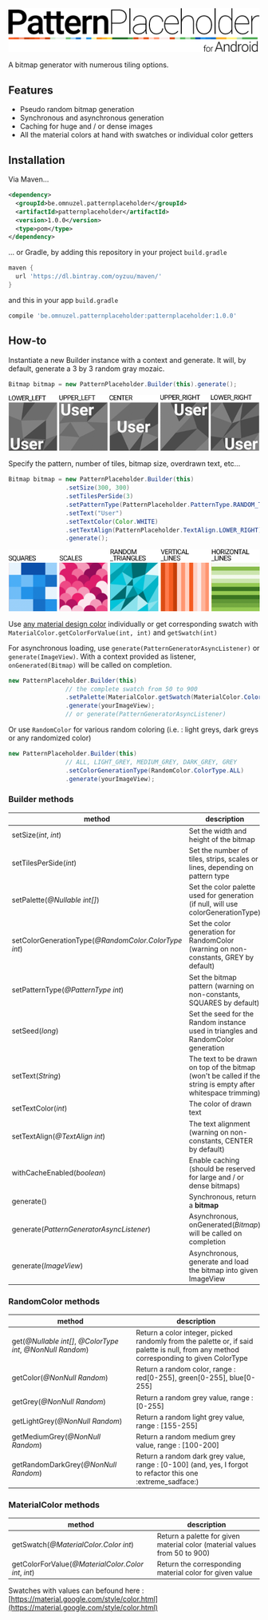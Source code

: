 ![alt text](https://github.com/Oyzuu/PatternPlaceholder-Android/blob/master/app/src/main/res/mipmap-xxxhdpi/patternplaceholder-title.png "Pattern Placeholder for Android")

A bitmap generator with numerous tiling options.

## Features
* Pseudo random bitmap generation
* Synchronous and asynchronous generation
* Caching for huge and / or dense images
* All the material colors at hand with swatches or individual color getters

## Installation
Via Maven...
```xml
<dependency>
  <groupId>be.omnuzel.patternplaceholder</groupId>
  <artifactId>patternplaceholder</artifactId>
  <version>1.0.0</version>
  <type>pom</type>
</dependency>
```
... or Gradle, by adding this repository in your project `build.gradle`
```gradle
maven {
  url 'https://dl.bintray.com/oyzuu/maven/'
}
```
and this in your app `build.gradle`
```gradle
compile 'be.omnuzel.patternplaceholder:patternplaceholder:1.0.0'
```

## How-to
Instantiate a new Builder instance with a context and generate. It will, by default, generate a 3 by 3 random gray mozaic.
```java
Bitmap bitmap = new PatternPlaceholder.Builder(this).generate();
```

![alt text](https://github.com/Oyzuu/PatternPlaceholder-Android/blob/master/app/src/main/res/mipmap-xxxhdpi/patternplaceholder-textalign.png "text align example")

Specify the pattern, number of tiles, bitmap size, overdrawn text, etc...
```java
Bitmap bitmap = new PatternPlaceholder.Builder(this)
                .setSize(300, 300)
                .setTilesPerSide(3)
                .setPatternType(PatternPlaceholder.PatternType.RANDOM_TRIANGLES)
                .setText("User")
                .setTextColor(Color.WHITE)
                .setTextAlign(PatternPlaceholder.TextAlign.LOWER_RIGHT)
                .generate();
```

![alt text](https://github.com/Oyzuu/PatternPlaceholder-Android/blob/master/app/src/main/res/mipmap-xxxhdpi/patternplaceholder-patterns.png "patterns example")

Use [any material design color](https://material.google.com/style/color.html) individually or get corresponding swatch with `MaterialColor.getColorForValue(int, int)` and `getSwatch(int)`

For asynchronous loading, use `generate(PatternGeneratorAsyncListener)` or `generate(ImageView)`. 
With a context provided as listener, `onGenerated(Bitmap)` will be called on completion.
```java
new PatternPlaceholder.Builder(this)
                // the complete swatch from 50 to 900
                .setPalette(MaterialColor.getSwatch(MaterialColor.Color.LIGHT_BLUE))
                .generate(yourImageView); 
                // or generate(PatternGeneratorAsyncListener)
```

Or use `RandomColor` for various random coloring (i.e. : light greys,  dark greys or any randomized color)
```java
new PatternPlaceholder.Builder(this)
                // ALL, LIGHT_GREY, MEDIUM_GREY, DARK_GREY, GREY
                .setColorGenerationType(RandomColor.ColorType.ALL) 
                .generate(yourImageView);
```

### Builder methods

method | description
--- | ---
setSize(*int*, *int*) | Set the width and height of the bitmap
setTilesPerSide(*int*) | Set the number of tiles, strips, scales or lines, depending on pattern type
setPalette(*@Nullable int[]*) | Set the color palette used for generation (if null, will use colorGenerationType)
setColorGenerationType(*@RandomColor.ColorType int*) | Set the color generation for RandomColor (warning on non-constants, GREY by default)
setPatternType(*@PatternType int*) | Set the bitmap pattern (warning on non-constants, SQUARES by default)
setSeed(*long*) | Set the seed for the Random instance used in triangles and RandomColor generation
setText(*String*) | The text to be drawn on top of the bitmap (won't be called if the string is empty after whitespace trimming)
setTextColor(*int*) | The color of drawn text
setTextAlign(*@TextAlign int*) | The text alignment (warning on non-constants, CENTER by default)
withCacheEnabled(*boolean*) | Enable caching (should be reserved for large and / or dense bitmaps)
generate() | Synchronous, return a **bitmap**
generate(*PatternGeneratorAsyncListener*) | Asynchronous, onGenerated(*Bitmap*) will be called on completion
generate(*ImageView*) | Asynchronous, generate and load the bitmap into given ImageView

### RandomColor methods

method | description
--- | ---
get(*@Nullable int[]*, *@ColorType int*, *@NonNull Random*) | Return a color integer, picked randomly from the palette or, if said palette is null, from any method corresponding to given ColorType
getColor(*@NonNull Random*) | Return a random color, range : red[0-255], green[0-255], blue[0-255]
getGrey(*@NonNull Random*) | Return a random grey value, range : [0-255]
getLightGrey(*@NonNull Random*) | Return a random light grey value, range : [155-255]
getMediumGrey(*@NonNull Random*) | Return a random medium grey value, range : [100-200]
getRandomDarkGrey(*@NonNull Random*) | Return a random dark grey value, range : [0-100] (and, yes, I forgot to refactor this one :extreme_sadface:)

### MaterialColor methods
method | description
--- | --- 
getSwatch(*@MaterialColor.Color int*) | Return a palette for given material color (material values from 50 to 900)
getColorForValue(*@MaterialColor.Color int*, *int*) | Return the corresponding material color for given value

Swatches with values can befound here : [https://material.google.com/style/color.html](https://material.google.com/style/color.html)
